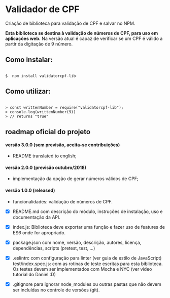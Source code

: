 # Validador de CPF
Criação de biblioteca para validação de CPF e salvar no NPM.


**Esta biblioteca se destina à validação de números de CPF, para uso em aplicações web.**
Na versão atual é capaz de verificar se um CPF é válido a partir da digitação de 9 número.

## Como instalar:

```shell

$  npm install validatorcpf-lib

```

## Como utilizar:

```node

> const writtenNumber = require("validatorcpf-lib");
> console.log(writtenNumber(9))
> // returns "true"

```

## roadmap oficial do projeto

#### versão 3.0.0 (sem previsão, aceita-se contribuições)
- README translated to english;


#### versão 2.0.0 (previsão outubro/2018)
- implementação da opção de gerar números válidos de CPF;

#### versão 1.0.0 (released)
- funcionalidades: validação de números de CPF.




* [x] README.md com descrição do módulo, instruções de instalação, uso e documentação da API.
* [x] index.js: Biblioteca deve exportar uma função e fazer uso de features de ES6 onde for apropriado.

* [x] package.json com nome, versão, descrição, autores, licença, dependências, scripts (pretest, test, ...)

* [x] .eslintrc com configuração para linter (ver guia de estilo de JavaScript)
test/index.spec.js: com as rotinas de teste escritas para esta biblioteca. Os testes devem ser implementados com Mocha e NYC (ver vídeo tutorial do Daniel :D)

* [x] .gitignore para ignorar node_modules ou outras pastas que não devem ser incluídas no controle de versões (git).
